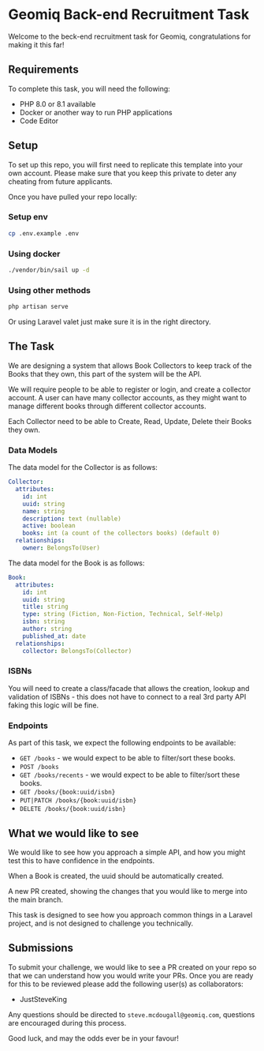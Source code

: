 # Geomiq Back-end Recruitment Task

Welcome to the beck-end recruitment task for Geomiq, congratulations for making it this far!

## Requirements

To complete this task, you will need the following:

- PHP 8.0 or 8.1 available
- Docker or another way to run PHP applications
- Code Editor

## Setup

To set up this repo, you will first need to replicate this template into your own account. Please make sure that you keep this private to deter any cheating from future applicants.

Once you have pulled your repo locally:

### Setup env

```bash
cp .env.example .env
```

### Using docker

```bash
./vendor/bin/sail up -d
```

### Using other methods

```bash
php artisan serve
```

Or using Laravel valet just make sure it is in the right directory.

## The Task

We are designing a system that allows Book Collectors to keep track of the Books 
that they own, this part of the system will be the API.

We will require people to be able to register or login, and create a collector account. A user can
have many collector accounts, as they might want to manage different books through different collector accounts.

Each Collector need to be able to Create, Read, Update, Delete their Books they own.

### Data Models

The data model for the Collector is as follows:

```yaml
Collector:
  attributes:
    id: int
    uuid: string
    name: string
    description: text (nullable)
    active: boolean
    books: int (a count of the collectors books) (default 0)
  relationships:
    owner: BelongsTo(User)
```

The data model for the Book is as follows:

```yaml
Book:
  attributes:
    id: int
    uuid: string
    title: string
    type: string (Fiction, Non-Fiction, Technical, Self-Help)
    isbn: string
    author: string
    published_at: date
  relationships:
    collector: BelongsTo(Collector)
```

### ISBNs

You will need to create a class/facade that allows the creation, lookup and validation of ISBNs - this does not have to connect
to a real 3rd party API faking this logic will be fine.

### Endpoints

As part of this task, we expect the following endpoints to be available:

- `GET /books` - we would expect to be able to filter/sort these books.
- `POST /books`
- `GET /books/recents` - we would expect to be able to filter/sort these books.
- `GET /books/{book:uuid/isbn}`
- `PUT|PATCH /books/{book:uuid/isbn}`
- `DELETE /books/{book:uuid/isbn}`


## What we would like to see

We would like to see how you approach a simple API, and how you might test this to have confidence in the endpoints.

When a Book is created, the uuid should be automatically created.

A new PR created, showing the changes that you would like to merge into the main branch.

This task is designed to see how you approach common things in a Laravel project, and is not designed to challenge you technically.

## Submissions

To submit your challenge, we would like to see a PR created on your repo so that we can understand how you would write your PRs. 
Once you are ready for this to be reviewed please add the following user(s) as collaborators:

- JustSteveKing

Any questions should be directed to `steve.mcdougall@geomiq.com`, questions are encouraged during this process.

Good luck, and may the odds ever be in your favour!
